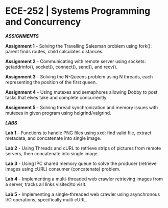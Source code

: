 # ECE-252 | Systems Programming and Concurrency

***ASSIGNMENTS***

**Assignment 1** - Solving the Travelling Salesman problem using fork(): parent finds routes, child calculates distances.

**Assignment 2** - Communicating with remote server using sockets: getaddrinfo(), socket(), connect(), send(), and recv().

**Assignment 3** - Solving the N-Queens problem using N threads, each representing the position of the first queen.

**Assignment 4** - Using mutexes and semaphores allowing Dobby to post tasks that elves take and complete concurrently.

**Assignment 5** - Solving thread synchronization and memory issues with mutexes in given program using helgrind/valgrind.

***LABS***

**Lab 1** - Functions to handle PNG files using xxd: find valid file, extract metadata, and concatenate into single image.

**Lab 2** - Using Threads and cURL to retrieve strips of pictures from remote servers, then concatenate into single image.

**Lab 3** - Using IPC shared memory queue to solve the producer (retrieve images using cURL) consumer (concatenate) problem.

**Lab 4** - Implementing a multi-threaded web crawler retrieving images from a server, tracks all links visited/to visit.

**Lab 5** - Implementing a single-threaded web crawler using asynchronous I/O operations, specifically multi cURL.

